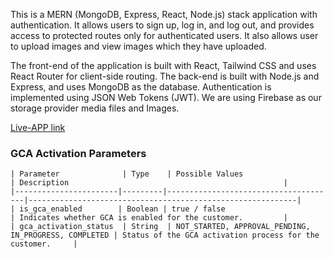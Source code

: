 This is a MERN (MongoDB, Express, React, Node.js) stack application with authentication. It allows users to sign up, log in, and log out, and provides access to protected routes only for authenticated users. It also allows user to upload images and view images which they have uploaded.

The front-end of the application is built with React, Tailwind CSS and uses React Router for client-side routing. The back-end is built with Node.js and Express, and uses MongoDB as the database. Authentication is implemented using JSON Web Tokens (JWT). We are using Firebase as our storage provider media files and Images.

[Live-APP link](https://vaibhav-image-uploader.onrender.com/)

### GCA Activation Parameters

    | Parameter              | Type    | Possible Values                       | Description                                                |
    |-----------------------|---------|--------------------------------------|------------------------------------------------------------|
    | is_gca_enabled        | Boolean | true / false                         | Indicates whether GCA is enabled for the customer.         |
    | gca_activation_status  | String  | NOT_STARTED, APPROVAL_PENDING, IN_PROGRESS, COMPLETED | Status of the GCA activation process for the customer.     |


